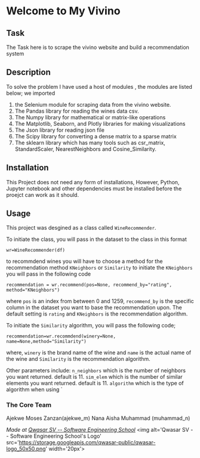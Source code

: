 # Welcome to My Vivino
## Task
The Task here is to scrape the vivino website and build a recommendation system

## Description
To solve the problem I have used a host of modules , the modules are listed below;
we imported

1. the Selenium module for scraping data from the vivino website.
2. The Pandas library for reading the wines data csv.
3. The Numpy  library for mathematical or matrix-like operations
4. The Matplotlib, Seaborn, and Plotly libraries for making visualizations
5. The Json library for reading json file
6. The Scipy library for converting a dense matrix to a sparse matrix
7. The sklearn library which has many tools such as csr_matrix, StandardScaler, NearestNeighbors and Cosine_Similarity.


## Installation
This Project does not need any form of installations, However, Python, Jupyter notebook and other dependencies
must be installed before the proejct can work as it should.

## Usage
This project was desgined as a class called `WineRecommender`.

To initiate the class, you will pass in the dataset to the class in this format

`wr=WineRecommender(df)`

to recommdend wines you will have to choose a method for the recommendation method `KNeighbors` or `Similarity`
to initiate the `KNeighbors` you will pass in the following code 

`recommendation = wr.recommend(pos=None, recommend_by="rating", method="KNeighbors")`

where `pos` is an index from between 0 and 1259, `recommend_by` is the specific column in  the dataset you want to 
base the recommendation upon. The default setting is `rating` and `KNeighbors` is the recommendation algorithm.

To initiate the `Similarity` algorithm, you will pass the following code;

`recommendation=wr.recommdend(winery=None, name=None,method="Similarity")` 

where, `winery` is the brand name of the wine and `name` is the actual name of the wine and `Similarity` is 
the recommendation algorithm.

Other parameters include:
`n_neighbors` which is the number of neighbors you want returned. default is 11.
`sim_elem` which is the number of similar elements you want returned. default is 11.
`algorithm` which is the type of algorithm when using `



### The Core Team
Ajekwe Moses Zanzan(ajekwe_m)
Nana Aisha Muhammad (muhammad_n)

<span><i>Made at <a href='https://qwasar.io'>Qwasar SV -- Software Engineering School</a></i></span>
<span><img alt='Qwasar SV -- Software Engineering School's Logo' src='https://storage.googleapis.com/qwasar-public/qwasar-logo_50x50.png' width='20px'></span>
